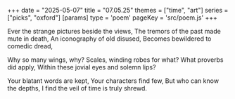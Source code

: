 +++
date = "2025-05-07"
title = "07.05.25"
themes = ["time", "art"]
series = ["picks", "oxford"]
[params]
  type = 'poem'
  pageKey = 'src/poem.js'
+++

Ever the strange pictures beside the views,
The tremors of the past made mute in death,
An iconography of old disused,
Becomes bewildered to comedic dread,

Why so many wings, why?
Scales, winding robes for what?
What proverbs did apply,
Within these jovial eyes and solemn lips?

Your blatant words are kept,
Your characters find few,
But who can know the depths,
I find the veil of time is truly shrewd.
